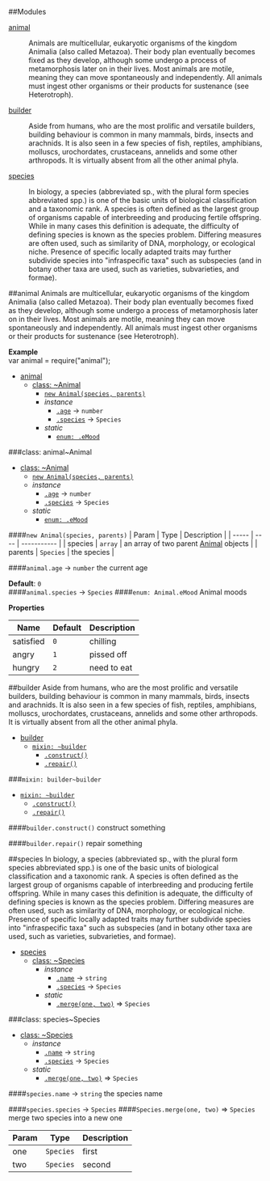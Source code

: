 ##Modules
<dl>
<dt><a href="#module_animal">animal</a></dt>
<dd><p>Animals are multicellular, eukaryotic organisms of the kingdom Animalia (also called Metazoa). Their body plan eventually becomes fixed as they develop, although some undergo a process of metamorphosis later on in their lives. Most animals are motile, meaning they can move spontaneously and independently. All animals must ingest other organisms or their products for sustenance (see Heterotroph).</p>
</dd>
<dt><a href="#module_builder">builder</a></dt>
<dd><p>Aside from humans, who are the most prolific and versatile builders, building behaviour is common in many mammals, birds, insects and arachnids. It is also seen in a few species of fish, reptiles, amphibians, molluscs, urochordates, crustaceans, annelids and some other arthropods. It is virtually absent from all the other animal phyla.</p>
</dd>
<dt><a href="#module_species">species</a></dt>
<dd><p>In biology, a species (abbreviated sp., with the plural form species abbreviated spp.) is one of the basic units of biological classification and a taxonomic rank. A species is often defined as the largest group of organisms capable of interbreeding and producing fertile offspring. While in many cases this definition is adequate, the difficulty of defining species is known as the species problem. Differing measures are often used, such as similarity of DNA, morphology, or ecological niche. Presence of specific locally adapted traits may further subdivide species into &quot;infraspecific taxa&quot; such as subspecies (and in botany other taxa are used, such as varieties, subvarieties, and formae).</p>
</dd>
</dl>
<a name="module_animal"></a>
##animal
Animals are multicellular, eukaryotic organisms of the kingdom Animalia (also called Metazoa). Their body plan eventually becomes fixed as they develop, although some undergo a process of metamorphosis later on in their lives. Most animals are motile, meaning they can move spontaneously and independently. All animals must ingest other organisms or their products for sustenance (see Heterotroph).

**Example**  
var animal = require("animal");


* [animal](#module_animal)
  * [class: ~Animal](#module_animal..Animal)
    * [`new Animal(species, parents)`](#new_module_animal..Animal_new)
    * _instance_
      * [`.age`](#module_animal..Animal#age) → <code>number</code>
      * [`.species`](#module_animal..Animal#species) → <code>Species</code>
    * _static_
      * [`enum: .eMood`](#module_animal..Animal.eMood)

<a name="module_animal..Animal"></a>
###class: animal~Animal

* [class: ~Animal](#module_animal..Animal)
  * [`new Animal(species, parents)`](#new_module_animal..Animal_new)
  * _instance_
    * [`.age`](#module_animal..Animal#age) → <code>number</code>
    * [`.species`](#module_animal..Animal#species) → <code>Species</code>
  * _static_
    * [`enum: .eMood`](#module_animal..Animal.eMood)

<a name="new_module_animal..Animal_new"></a>
####`new Animal(species, parents)`
| Param | Type | Description |
| ----- | ---- | ----------- |
| species | <code>array</code> | an array of two parent [Animal](Animal) objects |
| parents | <code>Species</code> | the species |

<a name="module_animal..Animal#age"></a>
####`animal.age` → <code>number</code>
the current age

**Default**: `0`  
<a name="module_animal..Animal#species"></a>
####`animal.species` → <code>Species</code>
<a name="module_animal..Animal.eMood"></a>
####`enum: Animal.eMood`
Animal moods

**Properties**

| Name | Default | Description |
| --- | --- | --- |
| satisfied | `0` | chilling |
| angry | `1` | pissed off |
| hungry | `2` | need to eat |

<a name="module_builder"></a>
##builder
Aside from humans, who are the most prolific and versatile builders, building behaviour is common in many mammals, birds, insects and arachnids. It is also seen in a few species of fish, reptiles, amphibians, molluscs, urochordates, crustaceans, annelids and some other arthropods. It is virtually absent from all the other animal phyla.


* [builder](#module_builder)
  * [`mixin: ~builder`](#module_builder..builder)
    * [`.construct()`](#module_builder..builder.construct)
    * [`.repair()`](#module_builder..builder.repair)

<a name="module_builder..builder"></a>
###`mixin: builder~builder`

* [`mixin: ~builder`](#module_builder..builder)
  * [`.construct()`](#module_builder..builder.construct)
  * [`.repair()`](#module_builder..builder.repair)

<a name="module_builder..builder.construct"></a>
####`builder.construct()`
construct something

<a name="module_builder..builder.repair"></a>
####`builder.repair()`
repair something

<a name="module_species"></a>
##species
In biology, a species (abbreviated sp., with the plural form species abbreviated spp.) is one of the basic units of biological classification and a taxonomic rank. A species is often defined as the largest group of organisms capable of interbreeding and producing fertile offspring. While in many cases this definition is adequate, the difficulty of defining species is known as the species problem. Differing measures are often used, such as similarity of DNA, morphology, or ecological niche. Presence of specific locally adapted traits may further subdivide species into "infraspecific taxa" such as subspecies (and in botany other taxa are used, such as varieties, subvarieties, and formae).


* [species](#module_species)
  * [class: ~Species](#module_species..Species)
    * _instance_
      * [`.name`](#module_species..Species#name) → <code>string</code>
      * [`.species`](#module_species..Species#species) → <code>Species</code>
    * _static_
      * [`.merge(one, two)`](#module_species..Species.merge) ⇒ <code>Species</code>

<a name="module_species..Species"></a>
###class: species~Species

* [class: ~Species](#module_species..Species)
  * _instance_
    * [`.name`](#module_species..Species#name) → <code>string</code>
    * [`.species`](#module_species..Species#species) → <code>Species</code>
  * _static_
    * [`.merge(one, two)`](#module_species..Species.merge) ⇒ <code>Species</code>

<a name="module_species..Species#name"></a>
####`species.name` → <code>string</code>
the species name

<a name="module_species..Species#species"></a>
####`species.species` → <code>Species</code>
<a name="module_species..Species.merge"></a>
####`Species.merge(one, two)` ⇒ <code>Species</code>
merge two species into a new one

| Param | Type | Description |
| ----- | ---- | ----------- |
| one | <code>Species</code> | first |
| two | <code>Species</code> | second |


